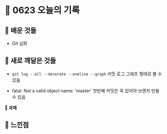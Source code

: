 # 🧸 0623 오늘의 기록
## 💙 배운 것들
* Git 심화

## 💚 새로 깨달은 것들
* `git log --all --decorate --oneline --graph` 커밋 로그 그래프 형태로 볼 수 있음

* fatal: Not a valid object name: 'master'
첫번째 커밋은 꼭 있어야 브랜치 만들 수 있음 

**📍 과제**

## 💜 느낀점

